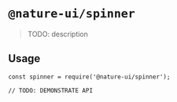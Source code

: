 # `@nature-ui/spinner`

> TODO: description

## Usage

```
const spinner = require('@nature-ui/spinner');

// TODO: DEMONSTRATE API
```
